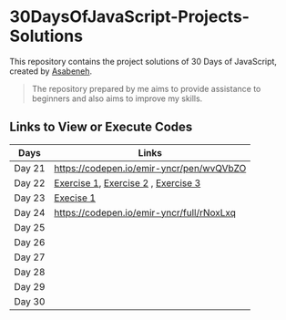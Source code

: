 # 30DaysOfJavaScript-Projects-Solutions
This repository contains the project solutions of 30 Days of JavaScript, created by [Asabeneh](https://github.com/Asabeneh/30-Days-Of-JavaScript).
> The repository prepared by me aims to provide assistance to beginners and also aims to improve my skills.
## Links to View or Execute Codes
|Days| Links |
|--|--|
| Day 21 | https://codepen.io/emir-yncr/pen/wvQVbZO |
| Day 22 | [Exercise 1](https://codepen.io/emir-yncr/full/bGObJKW), [Exercise 2](https://codepen.io/emir-yncr/full/VwqZJdG) , [Exercise 3](https://codepen.io/emir-yncr/full/oNJNBKP)|
| Day 23 | [Execise 1](https://codepen.io/emir-yncr/full/poqvYJG) |
| Day 24 | https://codepen.io/emir-yncr/full/rNoxLxq |
| Day 25 | |
| Day 26 | |
| Day 27 | |
| Day 28 | |
| Day 29 | |
| Day 30 | |
